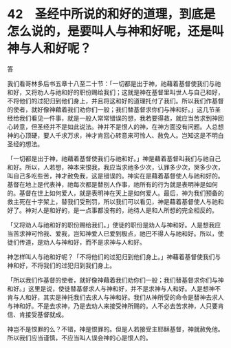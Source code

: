 # 42　圣经中所说的和好的道理，到底是怎么说的，是要叫人与神和好呢，还是叫神与人和好呢？


答

我们看哥林多后书五章十八至二十节：「一切都是出于神，祂藉着基督使我们与祂和好，又将劝人与祂和好的职份赐给我们；这就是神在基督里叫世人与自己和好，不将他们的过犯归到他们身上，并且将这和好的道理托付了我们。所以我们作基督的使者，就好像神藉着我们劝你们一般；我们替基督求你们与神和好。」这几节圣经给我们看见一件事，就是一般人常常错误的想，我若要得救，就应当苦求到神回心转意，但圣经并不是如此说法。神并不是恨人的神，在神方面没有问题。人总想神的心顶硬，要人千求万求，神才肯回心转意来可怜人、赦免人。岂知这是不明白圣经的想法。

「一切都是出于神，祂藉着基督使我们与祂和好。」神是藉着基督叫我们与祂自己和好。所以，人若想，神本来恨我，我应当求祂多少次，认罪多少次，哭多少次，叫自己多吃些苦，神才赦免我，这是错误的。神实在是藉着基督使人与祂和好的。基督在地上是代表神，祂每次都是替别人作事，祂所有的行为就是表明神是如何的。基督在世上如何爱人，就是表明神在天上是如何爱人。最后，神为我们预备的救主死在十字架上，替我们受刑罚，所以我们可以看见，神是藉着基督使人与祂和好了。神对人是和好的，是一点事都没有的，祂待人是和人所想的完全相反的。

「又将劝人与祂和好的职份赐给我们。」使徒的职份是劝人与神和好。人是想我应当苦求神可怜我、爱我，岂知神爱人已爱到极点，祂巴不得人与祂和好。所以，使徒们传道，是劝人与神和好，而不是求神与人和好。

神怎样叫人与祂和好呢？「不将他们的过犯归到他们身上。」神藉着基督使我们与神和好，不将我们的过犯归到我们身上。

「所以我们作基督的使者，就好像神藉着我们劝你们一般；我们替基督求你们与神和好。」这里是说，使徒替基督求人与神和好，并不是求神与人和好。人是想神不肯与人和好，其实是神托我们去求人与神和好。我们从神所受的命令是替神去求人与神和好。不是去求神，乃是去劝人来接受神所赐的。人不必去苦求神，人只要肯信、肯接受基督就成。

神岂不是恨罪的么？不错，神是恨罪的。但是人若接受主耶稣基督，神就赦免他。所以我们应当谨慎，不应当叫人误会神的心是恨人的。

